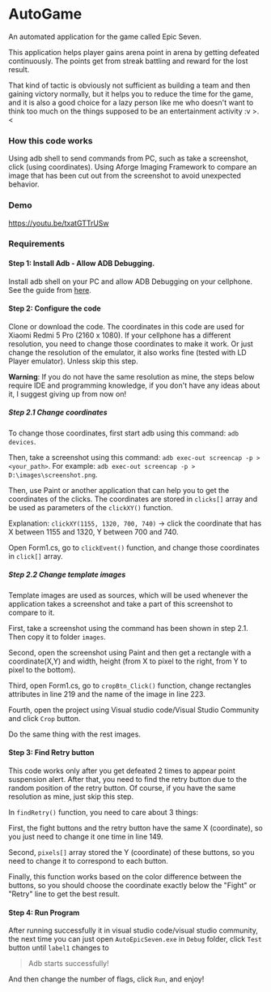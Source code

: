 # AutoGame
An automated application for the game called Epic Seven.

This application helps player gains arena point in arena by getting defeated continuously. The points get from streak battling and reward for the lost result.

That kind of tactic is obviously not sufficient as building a team and then gaining victory normally, but it helps you to reduce the time for the game, 
and it is also a good choice for a lazy person like me who doesn't want to think too much on the things supposed to be an entertainment activity :v >.<

### How this code works

Using adb shell to send commands from PC, such as take a screenshot, click (using coordinates).
Using Aforge Imaging Framework to compare an image that has been cut out from the screenshot to avoid unexpected behavior.

### Demo

https://youtu.be/txatGTTrUSw

### Requirements

#### Step 1: Install Adb - Allow ADB Debugging.
Install adb shell on your PC and allow ADB Debugging on your cellphone. See the guide from [here](https://www.xda-developers.com/install-adb-windows-macos-linux/).

#### Step 2: Configure the code
Clone or download the code.
The coordinates in this code are used for Xiaomi Redmi 5 Pro (2160 x 1080). 
If your cellphone has a different resolution, you need to change those coordinates to make it work. Or just change the resolution of the emulator, it also works fine
(tested with LD Player emulator).
Unless skip this step.

**Warning**: If you do not have the same resolution as mine, the steps below require IDE and programming knowledge, if you don't have any ideas about it,
I suggest giving up from now on!

##### Step 2.1 Change coordinates

To change those coordinates, first start adb using this command: `adb devices`.

Then, take a screenshot using this command: `adb exec-out screencap -p > <your_path>`. For example: `adb exec-out screencap -p > D:\images\screenshot.png`.

Then, use Paint or another application that can help you to get the coordinates of the clicks.
The coordinates are stored in `clicks[]` array and be used as parameters of the `clickXY()` function.

Explanation: `clickXY(1155, 1320, 700, 740)` -> click the coordinate that has X between 1155 and 1320, Y between 700 and 740.

Open Form1.cs, go to `clickEvent()` function, and change those coordinates in `click[]` array.

##### Step 2.2 Change template images

Template images are used as sources, which will be used whenever the application takes a screenshot and take a part of this screenshot to compare to it.

First, take a screenshot using the command has been shown in step 2.1. Then copy it to folder `images`.

Second, open the screenshot using Paint and then get a rectangle with a coordinate(X,Y) 
and width, height (from X to <width> pixel to the right, from Y to <height> pixel to the bottom).

Third, open Form1.cs, go to `cropBtn_Click()` function, change rectangles attributes in line 219 and the name of the image in line 223.

Fourth, open the project using Visual studio code/Visual Studio Community and click `Crop` button.

Do the same thing with the rest images.

#### Step 3: Find Retry button

This code works only after you get defeated 2 times to appear point suspension alert. After that, you need to find the retry button 
due to the random position of the retry button. Of course, if you have the same resolution as mine, just skip this step.

In `findRetry()` function, you need to care about 3 things:

First, the fight buttons and the retry button have the same X (coordinate), so you just need to change it one time in line 149.

Second, `pixels[]` array stored the Y (coordinate) of these buttons, so you need to change it to correspond to each button.

Finally, this function works based on the color difference between the buttons, so you should choose the coordinate exactly below the "Fight" or "Retry" line
to get the best result.

#### Step 4: Run Program

After running successfully it in visual studio code/visual studio community, the next time you can just open `AutoEpicSeven.exe` in `Debug` folder,
click `Test` button until `label1` changes to 
> Adb starts successfully!

And then change the number of flags, click `Run`, and enjoy!


